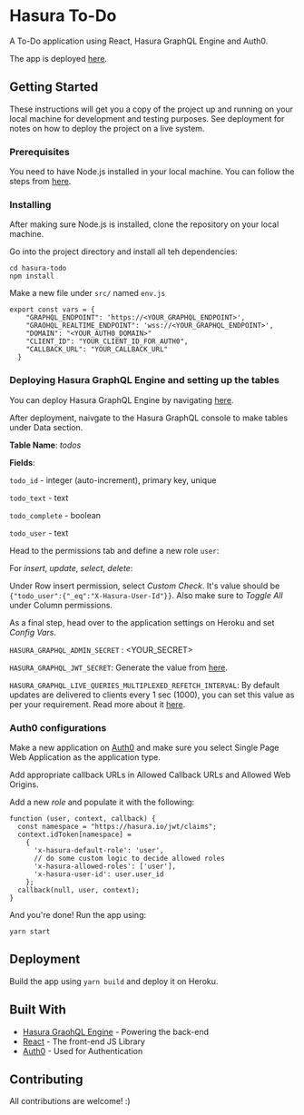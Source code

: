 # Hasura To-Do

A To-Do application using React, Hasura GraphQL Engine and Auth0.

The app is deployed [here](https://shraddhaag-todo-react.herokuapp.com/). 

## Getting Started

These instructions will get you a copy of the project up and running on your local machine for development and testing purposes. See deployment for notes on how to deploy the project on a live system.

### Prerequisites

You need to have Node.js installed in your local machine. You can follow the steps from [here](https://www.digitalocean.com/community/tutorials/how-to-install-node-js-on-ubuntu-18-04).

### Installing

After making sure Node.js is installed, clone the repository on your local machine. 

Go into the project directory and install all teh dependencies:

```
cd hasura-todo
npm install
```

Make a new file under `src/` named `env.js`

```
export const vars = {
    "GRAPHQL_ENDPOINT": 'https://<YOUR_GRAPHQL_ENDPOINT>',
    "GRAOHQL_REALTIME_ENDPOINT": 'wss://<YOUR_GRAPHQL_ENDPOINT>',
    "DOMAIN": "<YOUR_AUTH0_DOMAIN>"
    "CLIENT_ID": "YOUR_CLIENT_ID_FOR_AUTH0",
    "CALLBACK_URL": "YOUR_CALLBACK_URL"
  }
```

### Deploying Hasura GraphQL Engine and setting up the tables

You can deploy Hasura GraphQL Engine by navigating [here](https://hasura.io/learn/graphql/hasura/setup/).

After deployment, naivgate to the Hasura GraphQL console to make tables under Data section. 

**Table Name**: *todos*

**Fields**:

`todo_id` - integer (auto-increment), primary key, unique

`todo_text` - text

`todo_complete` - boolean

`todo_user` - text

Head to the permissions tab and define a new role `user`: 

For *insert*, *update*, *select*, *delete*:

Under Row insert permission, select *Custom Check*. It's value should be `{"todo_user":{"_eq":"X-Hasura-User-Id"}}`. Also make sure to *Toggle All* under Column permissions. 

As a final step, head over to the application settings on Heroku and set *Config Vars*. 

`HASURA_GRAPHQL_ADMIN_SECRET` : <YOUR_SECRET>

`HASURA_GRAPHQL_JWT_SECRET`: Generate the value from [here](https://hasura.io/jwt-config).

`HASURA_GRAPHQL_LIVE_QUERIES_MULTIPLEXED_REFETCH_INTERVAL`: By default updates are delivered to clients every 1 sec (1000), you can set this value as per your requirement. Read more about it [here](https://docs.hasura.io/1.0/graphql/manual/subscriptions/index.html#execution).


### Auth0 configurations

Make a new application on [Auth0](https://auth0.com/) and make sure you select Single Page Web Application as the application type. 

Add appropriate callback URLs in Allowed Callback URLs and Allowed Web Origins.

Add a new *role* and populate it with the following: 

```
function (user, context, callback) {
  const namespace = "https://hasura.io/jwt/claims";
  context.idToken[namespace] = 
    { 
      'x-hasura-default-role': 'user',
      // do some custom logic to decide allowed roles
      'x-hasura-allowed-roles': ['user'],
      'x-hasura-user-id': user.user_id
    };
  callback(null, user, context);
}
```

And you're done! Run the app using: 

```
yarn start
```
## Deployment

Build the app using `yarn build` and deploy it on Heroku.

## Built With

* [Hasura GraohQL Engine](https://hasura.io/) - Powering the back-end
* [React](https://reactjs.org/) - The front-end JS Library
* [Auth0](https://auth0.com/) - Used for Authentication

## Contributing

All contributions are welcome! :)



